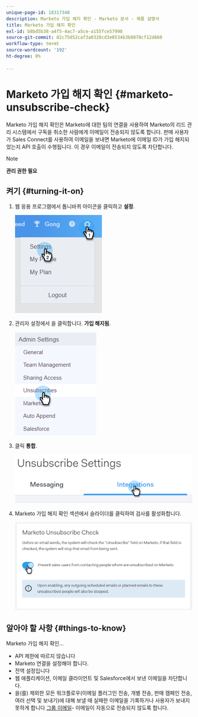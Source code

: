 ```yaml
---
unique-page-id: 18317340
description: Marketo 가입 해지 확인 - Marketo 문서 - 제품 설명서
title: Marketo 가입 해지 확인
exl-id: b8bd5b38-a4f5-4ac7-a5ce-a155fce57998
source-git-commit: 82c75d52caf3a0320cd3e8534b3b0870cf12d660
workflow-type: tm+mt
source-wordcount: '192'
ht-degree: 0%

---
```


# Marketo 가입 해지 확인 {#marketo-unsubscribe-check}

Marketo 가입 해지 확인은 Marketo에 대한 팀의 연결을 사용하여 Marketo의 리드 관리 시스템에서 구독을 취소한 사람에게 이메일이 전송되지 않도록 합니다. 판매 사용자가 Sales Connect를 사용하여 이메일을 보내면 Marketo에 이메일 ID가 가입 해지되었는지 API 호출이 수행됩니다. 이 경우 이메일이 전송되지 않도록 차단합니다.

>[!NOTE]
>
>**관리 권한 필요**

## 켜기 {#turning-it-on}

1. 웹 응용 프로그램에서 톱니바퀴 아이콘을 클릭하고 **설정**.

   ![](assets/one-2.png)

1. 관리자 설정에서 을 클릭합니다. **가입 해지됨**.

   ![](assets/two-3.png)

1. 클릭 **통합**.

   ![](assets/three-3.png)

1. Marketo 가입 해지 확인 섹션에서 슬라이더를 클릭하여 검사를 활성화합니다.

   ![](assets/four-2.png)

## 알아야 할 사항 {#things-to-know}

Marketo 가입 해지 확인...

* API 제한에 따르지 않습니다
* Marketo 연결을 설정해야 합니다.
* 전역 설정입니다
* 웹 애플리케이션, 이메일 클라이언트 및 Salesforce에서 보낸 이메일을 차단합니다.
* 을(를) 제외한 모든 워크플로우(이메일 플러그인 전송, 개별 전송, 판매 캠페인 전송, 여러 선택 및 보내기)에 대해 보낼 때 실패한 이메일을 기록하거나 사용자가 보내지 못하게 합니다 [그룹 이메일](/help/marketo/product-docs/marketo-sales-connect/email/using-the-compose-window/composing-bulk-emails-with-select-and-send.md)- 이메일이 자동으로 전송되지 않도록 합니다.
